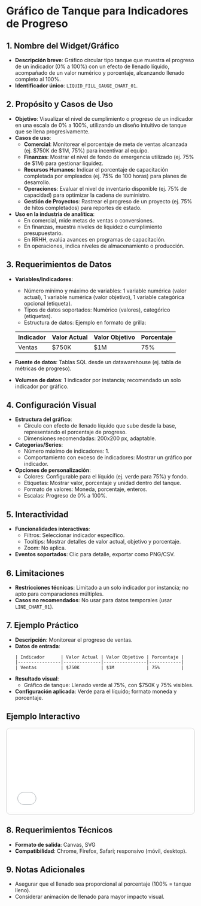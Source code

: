 # Gráfico de Tanque para Indicadores de Progreso

## 1. Nombre del Widget/Gráfico
- **Descripción breve**: Gráfico circular tipo tanque que muestra el progreso de un indicador (0% a 100%) con un efecto de llenado líquido, acompañado de un valor numérico y porcentaje, alcanzando llenado completo al 100%.
- **Identificador único**: `LIQUID_FILL_GAUGE_CHART_01`.

## 2. Propósito y Casos de Uso
- **Objetivo**: Visualizar el nivel de cumplimiento o progreso de un indicador en una escala de 0% a 100%, utilizando un diseño intuitivo de tanque que se llena progresivamente.
- **Casos de uso**:
    - **Comercial**: Monitorear el porcentaje de meta de ventas alcanzada (ej. $750K de $1M, 75%) para incentivar al equipo.
    - **Finanzas**: Mostrar el nivel de fondo de emergencia utilizado (ej. 75% de $1M) para gestionar liquidez.
    - **Recursos Humanos**: Indicar el porcentaje de capacitación completada por empleados (ej. 75% de 100 horas) para planes de desarrollo.
    - **Operaciones**: Evaluar el nivel de inventario disponible (ej. 75% de capacidad) para optimizar la cadena de suministro.
    - **Gestión de Proyectos**: Rastrear el progreso de un proyecto (ej. 75% de hitos completados) para reportes de estado.
- **Uso en la industria de analítica**:
    - En comercial, mide metas de ventas o conversiones.
    - En finanzas, muestra niveles de liquidez o cumplimiento presupuestario.
    - En RRHH, evalúa avances en programas de capacitación.
    - En operaciones, indica niveles de almacenamiento o producción.

## 3. Requerimientos de Datos
- **Variables/Indicadores**:
    - Número mínimo y máximo de variables: 1 variable numérica (valor actual), 1 variable numérica (valor objetivo), 1 variable categórica opcional (etiqueta).
    - Tipos de datos soportados: Numérico (valores), categórico (etiquetas).
    - Estructura de datos: Ejemplo en formato de grilla:

    | Indicador      | Valor Actual | Valor Objetivo | Porcentaje |
    |----------------|--------------|----------------|------------|
    | Ventas         | $750K        | $1M            | 75%        |

- **Fuente de datos**: Tablas SQL desde un datawarehouse (ej. tabla de métricas de progreso).
- **Volumen de datos**: 1 indicador por instancia; recomendado un solo indicador por gráfico.

## 4. Configuración Visual
- **Estructura del gráfico**:
    - Círculo con efecto de llenado líquido que sube desde la base, representando el porcentaje de progreso.
    - Dimensiones recomendadas: 200x200 px, adaptable.
- **Categorías/Series**:
    - Número máximo de indicadores: 1.
    - Comportamiento con exceso de indicadores: Mostrar un gráfico por indicador.
- **Opciones de personalización**:
    - Colores: Configurable para el líquido (ej. verde para 75%) y fondo.
    - Etiquetas: Mostrar valor, porcentaje y unidad dentro del tanque.
    - Formato de valores: Moneda, porcentaje, enteros.
    - Escalas: Progreso de 0% a 100%.

## 5. Interactividad
- **Funcionalidades interactivas**:
    - Filtros: Seleccionar indicador específico.
    - Tooltips: Mostrar detalles de valor actual, objetivo y porcentaje.
    - Zoom: No aplica.
- **Eventos soportados**: Clic para detalle, exportar como PNG/CSV.

## 6. Limitaciones
- **Restricciones técnicas**: Limitado a un solo indicador por instancia; no apto para comparaciones múltiples.
- **Casos no recomendados**: No usar para datos temporales (usar `LINE_CHART_01`).

## 7. Ejemplo Práctico
- **Descripción**: Monitorear el progreso de ventas.
- **Datos de entrada**:
  ```
  | Indicador      | Valor Actual | Valor Objetivo | Porcentaje |
  |----------------|--------------|----------------|------------|
  | Ventas         | $750K        | $1M            | 75%        |
  ```
- **Resultado visual**: 
    - Gráfico de tanque: Llenado verde al 75%, con $750K y 75% visibles.
- **Configuración aplicada**: Verde para el líquido; formato moneda y porcentaje.

## Ejemplo Interactivo

<div class="widget-interactive-container" style="border: 1px solid #ccc; padding: 5px; border-radius: 10px; margin-bottom: 20px; min-height: 220px; position: relative;">
  <iframe src="../../../assets/widgets_html/mas/liquid_fill_gauge_chart_01_interactive.html" 
          style="width: 100%; height: 220px; border: none; overflow: auto;"
          loading="lazy"
          title="Ejemplo Interactivo Tanque">
  </iframe>
</div>

<style>
/* Opcional: Para asegurar que el iframe se ajuste bien si el contenido es más alto */
.widget-interactive-container iframe {
    min-height: 220px; /* Ajusta según la altura típica de tus widgets */
}
</style>

## 8. Requerimientos Técnicos
- **Formato de salida**: Canvas, SVG
- **Compatibilidad**: Chrome, Firefox, Safari; responsivo (móvil, desktop).

## 9. Notas Adicionales
- Asegurar que el llenado sea proporcional al porcentaje (100% = tanque lleno).
- Considerar animación de llenado para mayor impacto visual.